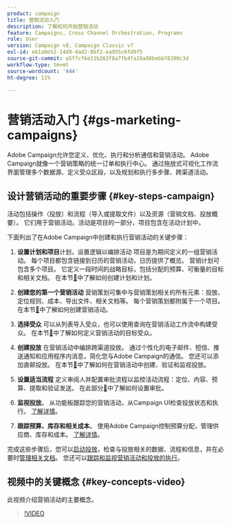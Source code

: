 ```yaml
---
product: campaign
title: 营销活动入门
description: 了解如何开始营销活动
feature: Campaigns, Cross Channel Orchestration, Programs
role: User
version: Campaign v8, Campaign Classic v7
exl-id: eb1a0e52-14d9-4ad2-8bf2-ea955c6fd0f5
source-git-commit: a5f7cf6e21b263f8a7fb4fa19a88bebb78390c3d
workflow-type: tm+mt
source-wordcount: '444'
ht-degree: 11%

---
```


# 营销活动入门 {#gs-marketing-campaigns}

Adobe Campaign允许您定义、优化、执行和分析通信和营销活动。 Adobe Campaign就像一个营销策略的统一订单和执行中心。 通过拖放式可视化工作流界面管理多个数据源、定义受众区段，以及规划和执行多步骤、跨渠道活动。


<!--In addition, the **Marketing Resource Management (MRM)** module lets you control marketing actions in a collaborative mode by providing complete management and real-time tracking of the tasks, budgets and marketing resources involved. The Marketing Resource Management lets you optimize and regulate the management of internal and external processes, resources and marketing campaigns, as well as third party relations (agencies, printers, etc.). For more on this, refer to [this section](about-marketing-resource-management.md).

>[!NOTE]
>
>Capabilities related to population targeting, message personalization and message delivery on the various channels are detailed in [this section](../../delivery/using/steps-about-delivery-creation-steps.md).-->


## 设计营销活动的重要步骤 {#key-steps-campaign}

活动包括操作（投放）和流程（导入或提取文件）以及资源（营销文档、投放概要）。 它们用于营销活动。活动是项目的一部分，项目包含在活动计划中。

下面列出了在Adobe Campaign中创建和执行营销活动的关键步骤：

1. **设置计划和项目**&#x200B;计划，设置逻辑以编排活动
项目是为期间定义的一组营销活动。 每个项目都包含链接到日历的营销活动，日历提供了概览。 营销计划可包含多个项目。 它定义一段时间的战略目标，包括分配的预算、可衡量的目标和相关文档。 在本节[&#128279;](marketing-campaign-create.md#create-plan-and-program)中了解如何创建计划和计划。

1. **创建您的第一个营销活动**
营销策划可集中与营销策划相关的所有元素：投放、定位规则、成本、导出文件、相关文档等。 每个营销策划都附属于一个项目。 在本节[&#128279;](marketing-campaign-create.md#create-a-campaign)中了解如何创建营销活动。

1. **选择受众**
可以从列表导入受众，也可以使用查询在营销活动工作流中构建受众。 在本节[&#128279;](marketing-campaign-target.md#select-the-target-population)中了解如何定义营销活动的目标受众。

1. **创建投放**
在营销活动中编排跨渠道投放。 通过个性化的电子邮件、短信、推送通知和应用程序内消息，简化您与Adobe Campaign的通信。 您还可以添加直邮投放。 在本节[&#128279;](marketing-campaign-deliveries.md)中了解如何在营销活动中创建、验证和监视投放。

1. **设置适当流程**
定义审阅人并配置审批流程以监控活动流程：定位、内容、预算、提取和验证发送。 在此部分[&#128279;](marketing-campaign-approval.md)中了解如何设置审批。

1. **监视投放**。
从功能板跟踪您的营销活动，从Campaign UI检查投放状态和执行。 [了解详情](marketing-campaign-monitoring.md)。

1. **跟踪预算、库存和相关成本**。
使用Adobe Campaign控制预算分配，管理供应商、库存和成本。 [了解详情](providers-stocks-and-budgets.md#create-service-providers-and-their-cost-structures)。

完成这些步骤后，您可以[启动投放](marketing-campaign-deliveries.md#start-a-delivery)，检查与投放相关的数据、流程和信息，并在必要时[管理相关文档](marketing-campaign-deliveries.md#manage-associated-documents)。 您还可以[跟踪和监视营销活动和投放的执行](marketing-campaign-monitoring.md)。


## 视频中的关键概念 {#key-concepts-video}

此视频介绍营销活动的主要概念。

>[!VIDEO](https://video.tv.adobe.com/v/35131?quality=12)
